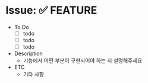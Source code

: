 # Issue: ✅ FEATURE
- To Do
  - [ ] todo
  - [ ] todo
  - [ ] todo
- Description
  - 기능에서 어떤 부분이 구현되어야 하는 지 설명해주세요
- ETC
  - 기타 사항
